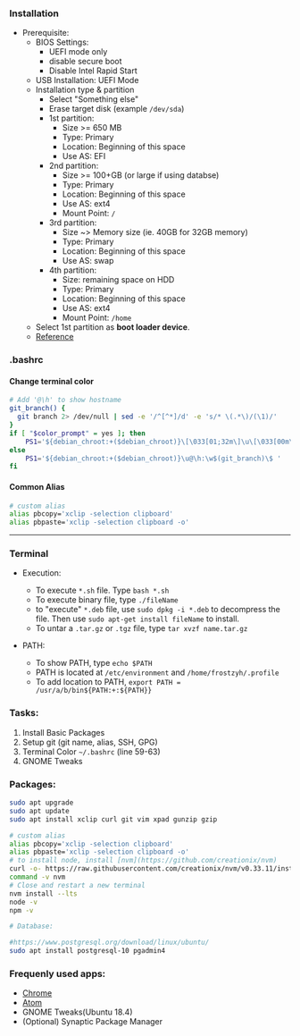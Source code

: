 ### Installation
* Prerequisite:
  * BIOS Settings:
    * UEFI mode only
    * disable secure boot
    * Disable Intel Rapid Start
  * USB Installation: UEFI Mode
  * Installation type & partition
    * Select "Something else"
    * Erase target disk (example `/dev/sda`)
    * 1st partition:
      * Size >= 650 MB
      * Type: Primary
      * Location: Beginning of this space
      * Use AS: EFI
    * 2nd partition:
      * Size >= 100+GB (or large if using databse)
      * Type: Primary
      * Location: Beginning of this space
      * Use AS: ext4
      * Mount Point: `/`
    * 3rd partition:
      * Size ~> Memory size (ie. 40GB for 32GB memory)
      * Type: Primary
      * Location: Beginning of this space
      * Use AS: swap
    * 4th partition:
      * Size: remaining space on HDD
      * Type: Primary
      * Location: Beginning of this space
      * Use AS: ext4
      * Mount Point: `/home`
  * Select 1st partition as **boot loader device**.
  * [Reference](https://askubuntu.com/questions/726972/dual-boot-windows-10-and-linux-ubuntu-on-separate-hard-drives)

### .bashrc
#### Change terminal color
```bash
# Add '@\h' to show hostname
git_branch() {
  git branch 2> /dev/null | sed -e '/^[^*]/d' -e 's/* \(.*\)/(\1)/'
}
if [ "$color_prompt" = yes ]; then
    PS1='${debian_chroot:+($debian_chroot)}\[\033[01;32m\]\u\[\033[00m\]:\[\033[01;34m\]\w\[\033[33m\]$(git_branch)\[\033[00m\]\$ '
else
    PS1='${debian_chroot:+($debian_chroot)}\u@\h:\w$(git_branch)\$ '
fi
```
#### Common Alias
```bash
# custom alias
alias pbcopy='xclip -selection clipboard'
alias pbpaste='xclip -selection clipboard -o'
```
---

### Terminal
* Execution:
  * To execute `*.sh` file. Type `bash *.sh`
  * To execute binary file, type `./fileName`
  * to "execute" `*.deb` file, use `sudo dpkg -i *.deb` to decompress the file.
  Then use `sudo apt-get install fileName` to install.
  * To untar a `.tar.gz` or `.tgz` file, type `tar xvzf name.tar.gz`

* PATH:
  * To show PATH, type `echo $PATH`
  * PATH is located at `/etc/environment` and `/home/frostzyh/.profile`
  * To add location to PATH, `export PATH = /usr/a/b/bin${PATH:+:${PATH}}`



### Tasks:
1. Install Basic Packages
2. Setup git (git name, alias, SSH, GPG)
3. Terminal Color `~/.bashrc` (line 59-63)
4. GNOME Tweaks

### Packages:
```bash
sudo apt upgrade
sudo apt update
sudo apt install xclip curl git vim xpad gunzip gzip

# custom alias
alias pbcopy='xclip -selection clipboard'
alias pbpaste='xclip -selection clipboard -o'
# to install node, install [nvm](https://github.com/creationix/nvm)
curl -o- https://raw.githubusercontent.com/creationix/nvm/v0.33.11/install.sh | bash
command -v nvm
# Close and restart a new terminal
nvm install --lts
node -v
npm -v

# Database:

#https://www.postgresql.org/download/linux/ubuntu/
sudo apt install postgresql-10 pgadmin4
```

### Frequenly used apps:
* [Chrome](https://www.google.com/chrome/)
* [Atom](https://atom.io/)
* GNOME Tweaks(Ubuntu 18.4)
* (Optional) Synaptic Package Manager
